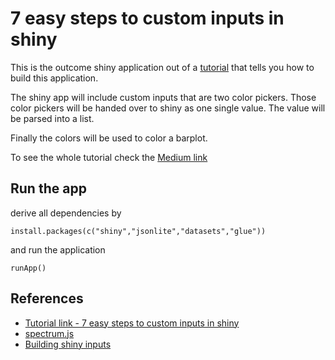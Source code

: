 # 7 easy steps to custom inputs in shiny

This is the outcome shiny application out of a
[tutorial](https://medium.com/@zappingseb/7-steps-that-make-custom-inputs-in-shiny-easy-504b303a2973) that tells you how to build this application.

The shiny app will include custom inputs that are
two color pickers. Those color pickers will be handed
over to shiny as one single value. The value
will be parsed into a list.

Finally the colors will be used to color a 
barplot.

To see the whole tutorial check the [Medium link](https://medium.com/@zappingseb/7-steps-that-make-custom-inputs-in-shiny-easy-504b303a2973)

## Run the app

derive all dependencies by

```
install.packages(c("shiny","jsonlite","datasets","glue"))
```

and run the application

```
runApp()
```

## References

* [Tutorial link - 7 easy steps to custom inputs in shiny](https://medium.com/@zappingseb/7-steps-that-make-custom-inputs-in-shiny-easy-504b303a2973)
* [spectrum.js](https://bgrins.github.io/spectrum/)
* [Building shiny inputs](https://shiny.rstudio.com/articles/building-inputs.html)
